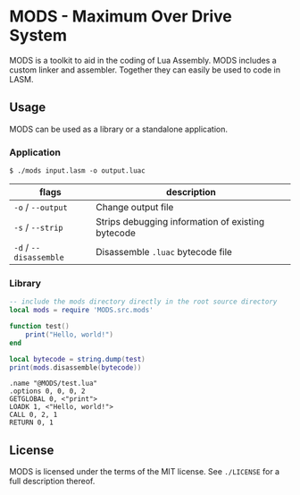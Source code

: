 # MODS - Maximum Over Drive System
MODS is a toolkit to aid in the coding of Lua Assembly.
MODS includes a custom linker and assembler. Together they can easily be used to code in LASM.

## Usage
MODS can be used as a library or a standalone application.


### Application
```
$ ./mods input.lasm -o output.luac
```

| flags | description |
|---|---|
| `-o` / `--output` | Change output file |
| `-s` / `--strip`  | Strips debugging information of existing bytecode |
| `-d` / `--disassemble` | Disassemble `.luac` bytecode file |


### Library
```lua
-- include the mods directory directly in the root source directory
local mods = require 'MODS.src.mods'

function test()
	print("Hello, world!")
end

local bytecode = string.dump(test)
print(mods.disassemble(bytecode))
```
```
.name "@MODS/test.lua"
.options 0, 0, 0, 2
GETGLOBAL 0, <"print">
LOADK 1, <"Hello, world!">
CALL 0, 2, 1
RETURN 0, 1
```

## License
MODS is licensed under the terms of the MIT license. See `./LICENSE` for a full description thereof.

